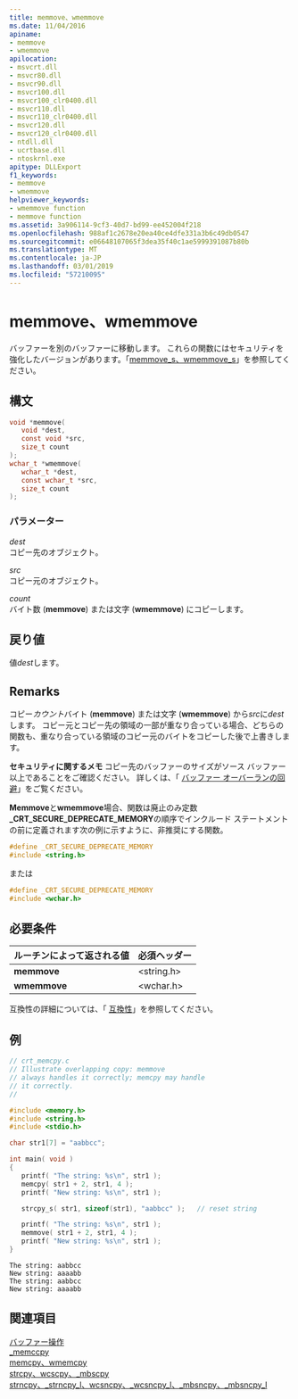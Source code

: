```yaml
---
title: memmove、wmemmove
ms.date: 11/04/2016
apiname:
- memmove
- wmemmove
apilocation:
- msvcrt.dll
- msvcr80.dll
- msvcr90.dll
- msvcr100.dll
- msvcr100_clr0400.dll
- msvcr110.dll
- msvcr110_clr0400.dll
- msvcr120.dll
- msvcr120_clr0400.dll
- ntdll.dll
- ucrtbase.dll
- ntoskrnl.exe
apitype: DLLExport
f1_keywords:
- memmove
- wmemmove
helpviewer_keywords:
- wmemmove function
- memmove function
ms.assetid: 3a906114-9cf3-40d7-bd99-ee452004f218
ms.openlocfilehash: 988af1c2678e20ea40ce4dfe331a3b6c49db0547
ms.sourcegitcommit: e06648107065f3dea35f40c1ae5999391087b80b
ms.translationtype: MT
ms.contentlocale: ja-JP
ms.lasthandoff: 03/01/2019
ms.locfileid: "57210095"
---
```

# <a name="memmove-wmemmove"></a>memmove、wmemmove

バッファーを別のバッファーに移動します。 これらの関数にはセキュリティを強化したバージョンがあります。「[memmove_s、wmemmove_s](memmove-s-wmemmove-s.md)」を参照してください。

## <a name="syntax"></a>構文

```C
void *memmove(
   void *dest,
   const void *src,
   size_t count
);
wchar_t *wmemmove(
   wchar_t *dest,
   const wchar_t *src,
   size_t count
);
```

### <a name="parameters"></a>パラメーター

*dest*<br/>
コピー先のオブジェクト。

*src*<br/>
コピー元のオブジェクト。

*count*<br/>
バイト数 (**memmove**) または文字 (**wmemmove**) にコピーします。

## <a name="return-value"></a>戻り値

値*dest*します。

## <a name="remarks"></a>Remarks

コピー*カウント*バイト (**memmove**) または文字 (**wmemmove**) から*src*に*dest*します。 コピー元とコピー先の領域の一部が重なり合っている場合、どちらの関数も、重なり合っている領域のコピー元のバイトをコピーした後で上書きします。

**セキュリティに関するメモ** コピー先のバッファーのサイズがソース バッファー以上であることをご確認ください。 詳しくは、「 [バッファー オーバーランの回避](/windows/desktop/SecBP/avoiding-buffer-overruns)」をご覧ください。

**Memmove**と**wmemmove**場合、関数は廃止のみ定数 **_CRT_SECURE_DEPRECATE_MEMORY**の順序でインクルード ステートメントの前に定義されます次の例に示すように、非推奨にする関数。

```C
#define _CRT_SECURE_DEPRECATE_MEMORY
#include <string.h>
```

または

```C
#define _CRT_SECURE_DEPRECATE_MEMORY
#include <wchar.h>
```

## <a name="requirements"></a>必要条件

|ルーチンによって返される値|必須ヘッダー|
|-------------|---------------------|
|**memmove**|\<string.h>|
|**wmemmove**|\<wchar.h>|

互換性の詳細については、「 [互換性](../../c-runtime-library/compatibility.md)」を参照してください。

## <a name="example"></a>例

```C
// crt_memcpy.c
// Illustrate overlapping copy: memmove
// always handles it correctly; memcpy may handle
// it correctly.
//

#include <memory.h>
#include <string.h>
#include <stdio.h>

char str1[7] = "aabbcc";

int main( void )
{
   printf( "The string: %s\n", str1 );
   memcpy( str1 + 2, str1, 4 );
   printf( "New string: %s\n", str1 );

   strcpy_s( str1, sizeof(str1), "aabbcc" );   // reset string

   printf( "The string: %s\n", str1 );
   memmove( str1 + 2, str1, 4 );
   printf( "New string: %s\n", str1 );
}
```

```Output
The string: aabbcc
New string: aaaabb
The string: aabbcc
New string: aaaabb
```

## <a name="see-also"></a>関連項目

[バッファー操作](../../c-runtime-library/buffer-manipulation.md)<br/>
[_memccpy](memccpy.md)<br/>
[memcpy、wmemcpy](memcpy-wmemcpy.md)<br/>
[strcpy、wcscpy、_mbscpy](strcpy-wcscpy-mbscpy.md)<br/>
[strncpy、_strncpy_l、wcsncpy、_wcsncpy_l、_mbsncpy、_mbsncpy_l](strncpy-strncpy-l-wcsncpy-wcsncpy-l-mbsncpy-mbsncpy-l.md)<br/>
